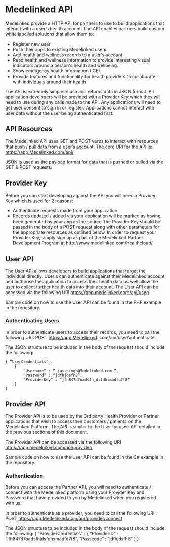 # Medelinked API
Medelinked provide a HTTP API for partners to use to build applications that interact with a user’s
health account. The API enables partners build custom white labelled solutions that allow them
to:
- Register new user
- Push their apps to existing Medelinked users
- Add health and wellness records to a user's account
- Read health and wellness information to provide interesting visual indicators around a person's health and wellbeing.
- Show emergency health information (ICE) 
- Provide features and functionality for health providers to collaborate with individuals around their health

The API is extremely simple to use and returns data in JSON format. All application developers will
be provided with a Provider Key which they will need to use during any calls made to the API. Any
applications will need to get user consent to sign in or register. Applications cannot interact with
user data without the user being authenticated first.

## API Resources
The Medelinked API uses GET and POST verbs to interact with resources that push / pull data from a user’s account. The core URI for the API is:
    https://app.Medelinked.com/api/

JSON is used as the payload format for data that is pushed or pulled via the GET & POST requests.

## Provider Key
Before you can start developing against the API you will need a Provider Key which is used for 2 reasons:
- Authenticate requests made from your application
- Records updated / added via your application will be marked as having been generated by your app as the source
The Provider Key should be passed in the body of a POST request along with other parameters for the appropriate resources as outlined below.
In order to request your Provider Key, simply sign up as part of the Medelinked Partner Development Program at http://www.medelinked.com/healthcloud/

## User API
The User API allows developers to build applications that target the individual directly.  User's can authenticate against their Medelinked account and authorise the application to access their health data as well allow the user to collect further health data into their account.
The User API can be accessed via the following URI
    https://app.medelinked.com/api/user/

Sample code on how to use the User API can be found in the PHP example in the repository.

### Authenticating Users
In order to authenticate users to access their records, you need to call the following URI:
    POST https://app.Medelinked .com/api/user/authenticate

The JSON structure to be included in the body of the request should include the following:
    
    { “UserCredentials” :
        { 
            “Username” : “ jas.singh@Medelinked.com ”,
            “Password” : “jdfhjdsfh8”,
            “ProviderKey” : “jfh847d7oadsfhjdsfdhsmadfd7f8”
        }
    }

## Provider API
The Provider API is to be used by the 3rd party Health Provider or Partner applications that wish to access their customers / patients on the Medelinked Platform. The API is similar to the User focused API detailed in the previous sections of this document.

The Provider API can be accessed via the following URI
    https://app.medelinked.com/api/provider/

Sample code on how to use the User API can be found in the C# example in the repository.

### Authentication
Before you can access the Partner API, you will need to authenticate / connect with the Medelinked platform using your Provider Key and Password that have provided to you by Medelinked when you registered with us.

In order to authenticate as a provider, you need to call the following URI:
    POST https://app.Medelinked.com/api/provider/connect

The JSON structure to be included in the body of the request should include the following:
    { “ProviderCredentials” :
        { 
            “ProviderID” : “jfh847d7oadsfhjdsfdhsmadfd7f8”,
            “Passcode” : “jdfhjdsfh8”
        }
    }

